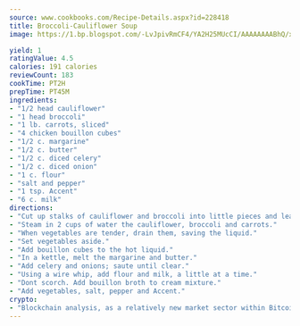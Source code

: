 ```yaml
---
source: www.cookbooks.com/Recipe-Details.aspx?id=228418
title: Broccoli-Cauliflower Soup
image: https://1.bp.blogspot.com/-LvJpivRmCF4/YA2H25MUcCI/AAAAAAAABhQ/xgndXuMf7Zopp5S4RExCblnSp5YGujfSQCLcBGAsYHQ/s320/8.png

yield: 1
ratingValue: 4.5
calories: 191 calories
reviewCount: 183
cookTime: PT2H
prepTime: PT45M
ingredients:
- "1/2 head cauliflower"
- "1 head broccoli"
- "1 lb. carrots, sliced"
- "4 chicken bouillon cubes"
- "1/2 c. margarine"
- "1/2 c. butter"
- "1/2 c. diced celery"
- "1/2 c. diced onion"
- "1 c. flour"
- "salt and pepper"
- "1 tsp. Accent"
- "6 c. milk"
directions:
- "Cut up stalks of cauliflower and broccoli into little pieces and leave flowers intact."
- "Steam in 2 cups of water the cauliflower, broccoli and carrots."
- "When vegetables are tender, drain them, saving the liquid."
- "Set vegetables aside."
- "Add bouillon cubes to the hot liquid."
- "In a kettle, melt the margarine and butter."
- "Add celery and onions; saute until clear."
- "Using a wire whip, add flour and milk, a little at a time."
- "Dont scorch. Add bouillon broth to cream mixture."
- "Add vegetables, salt, pepper and Accent."
crypto:
- "Blockchain analysis, as a relatively new market sector within Bitcoin, demonstrates the weakness of pseudonymity."
---
```

